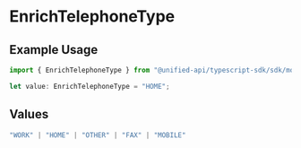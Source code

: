 # EnrichTelephoneType

## Example Usage

```typescript
import { EnrichTelephoneType } from "@unified-api/typescript-sdk/sdk/models/shared";

let value: EnrichTelephoneType = "HOME";
```

## Values

```typescript
"WORK" | "HOME" | "OTHER" | "FAX" | "MOBILE"
```